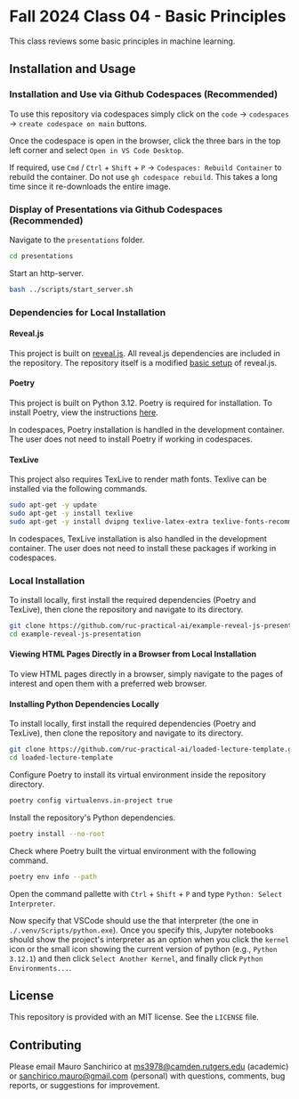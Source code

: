 # Fall 2024 Class 04 - Basic Principles

This class reviews some basic principles in machine learning.

## Installation and Usage

### Installation and Use via Github Codespaces (Recommended)

To use this repository via codespaces simply click on the `code` &rarr; `codespaces` &rarr; `create codespace on main` buttons.

Once the codespace is open in the browser, click the three bars in the top left corner and select `Open in VS Code Desktop`.

If required, use `Cmd` / `Ctrl` + `Shift` + `P` &rarr; `Codespaces: Rebuild Container` to rebuild the container. Do not use `gh codespace rebuild`. This takes a long time since it re-downloads the entire image.

### Display of Presentations via Github Codespaces (Recommended)

Navigate to the `presentations` folder.

```bash
cd presentations
```

Start an http-server.

```bash
bash ../scripts/start_server.sh
```

### Dependencies for Local Installation

#### Reveal.js

This project is built on [reveal.js](https://revealjs.com/). All reveal.js dependencies are included in the repository. The repository itself is a modified [basic setup](https://revealjs.com/installation/#basic-setup) of reveal.js.

#### Poetry

This project is built on Python 3.12. Poetry is required for installation. To install Poetry, view the instructions [here](https://python-poetry.org/docs/).

In codespaces, Poetry installation is handled in the development container. The user does not need to install Poetry if working in codespaces.

#### TexLive

This project also requires TexLive to render math fonts. Texlive can be installed via the following commands.

```bash
sudo apt-get -y update
sudo apt-get -y install texlive
sudo apt-get -y install dvipng texlive-latex-extra texlive-fonts-recommended cm-super
```

In codespaces, TexLive installation is also handled in the development container. The user does not need to install these packages if working in codespaces.

### Local Installation

To install locally, first install the required dependencies (Poetry and TexLive), then clone the repository and navigate to its directory.

```bash
git clone https://github.com/ruc-practical-ai/example-reveal-js-presentation.git
cd example-reveal-js-presentation
```

#### Viewing HTML Pages Directly in a Browser from Local Installation

To view HTML pages directly in a browser, simply navigate to the pages of interest and open them with a preferred web browser.

#### Installing Python Dependencies Locally

To install locally, first install the required dependencies (Poetry and TexLive), then clone the repository and navigate to its directory.

```bash
git clone https://github.com/ruc-practical-ai/loaded-lecture-template.git
cd loaded-lecture-template
```

Configure Poetry to install its virtual environment inside the repository directory.

```bash
poetry config virtualenvs.in-project true
```

Install the repository's Python dependencies.

```bash
poetry install --no-root
```

Check where Poetry built the virtual environment with the following command.

```bash
poetry env info --path
```

Open the command pallette with `Ctrl` + `Shift` + `P` and type `Python: Select Interpreter`.

Now specify that VSCode should use the that interpreter (the one in `./.venv/Scripts/python.exe`). Once you specify this, Jupyter notebooks should show the project's interpreter as an option when you click the `kernel` icon or the small icon showing the current version of python (e.g., `Python 3.12.1`) and then click `Select Another Kernel`, and finally click `Python Environments...`.

## License

This repository is provided with an MIT license. See the `LICENSE` file.

## Contributing

Please email Mauro Sanchirico at ms3978@camden.rutgers.edu (academic) or sanchirico.mauro@gmail.com (personal) with questions, comments, bug reports, or suggestions for improvement.

